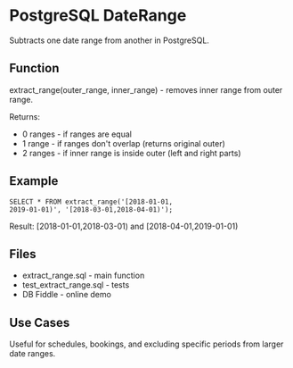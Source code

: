 # PostgreSQL DateRange
Subtracts one date range from another in PostgreSQL.

## Function
extract_range(outer_range, inner_range) - removes inner range from outer range.

Returns:

- 0 ranges - if ranges are equal
- 1 range - if ranges don't overlap (returns original outer)
- 2 ranges - if inner range is inside outer (left and right parts)
## Example
```
SELECT * FROM extract_range('[2018-01-01,
2019-01-01)', '[2018-03-01,2018-04-01)');
```
Result: [2018-01-01,2018-03-01) and [2018-04-01,2019-01-01)

## Files
- extract_range.sql - main function
- test_extract_range.sql - tests
- DB Fiddle - online demo
## Use Cases
Useful for schedules, bookings, and excluding specific periods from larger date ranges.

